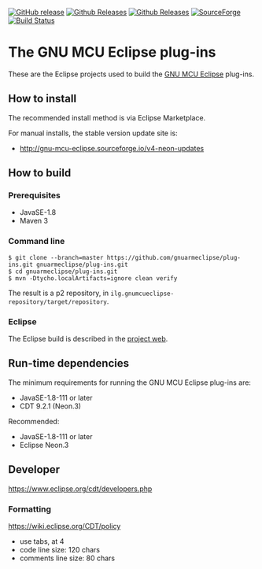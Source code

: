 [![GitHub release](https://img.shields.io/github/release/gnuarmeclipse/plug-ins.svg)](https://github.com/gnuarmeclipse/plug-ins/releases/latest) [![Github Releases](https://img.shields.io/github/downloads/gnuarmeclipse/plug-ins/latest/total.svg)](https://github.com/gnuarmeclipse/plug-ins/releases/latest) [![Github Releases](https://img.shields.io/github/downloads/gnuarmeclipse/plug-ins/total.svg)](https://github.com/gnuarmeclipse/plug-ins/releases/latest) [![SourceForge](https://img.shields.io/sourceforge/dt/gnuarmeclipse.svg?label=SF%20downloads)](https://sourceforge.net/projects/gnuarmeclipse/files/) [![Build Status](https://travis-ci.org/gnuarmeclipse/plug-ins.svg?branch=develop)](https://travis-ci.org/gnuarmeclipse/plug-ins) 

# The GNU MCU Eclipse plug-ins

These are the Eclipse projects used to build the [GNU MCU Eclipse](http://gnu-mcu-eclipse.github.io) plug-ins.

## How to install

The recommended install method is via Eclipse Marketplace.

For manual installs, the stable version update site is:

- http://gnu-mcu-eclipse.sourceforge.io/v4-neon-updates

## How to build

### Prerequisites

- JavaSE-1.8
- Maven 3

### Command line

```
$ git clone --branch=master https://github.com/gnuarmeclipse/plug-ins.git gnuarmeclipse/plug-ins.git
$ cd gnuarmeclipse/plug-ins.git
$ mvn -Dtycho.localArtifacts=ignore clean verify
```

The result is a p2 repository, in `ilg.gnumcueclipse-repository/target/repository`.

### Eclipse

The Eclipse build is described in the [project web](http://gnu-mcu-eclipse.github.io/developer/build-procedure/).

## Run-time dependencies

The minimum requirements for running the GNU MCU Eclipse plug-ins are:

- JavaSE-1.8-111 or later
- CDT 9.2.1 (Neon.3)

Recommended:

- JavaSE-1.8-111 or later
- Eclipse Neon.3

## Developer

https://www.eclipse.org/cdt/developers.php

### Formatting

https://wiki.eclipse.org/CDT/policy

- use tabs, at 4
- code line size: 120 chars
- comments line size: 80 chars
